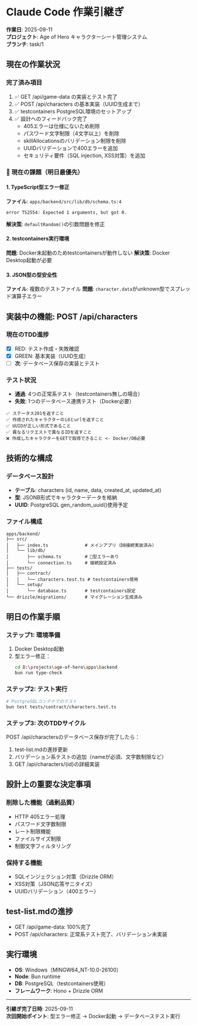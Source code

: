 # Claude Code 作業引継ぎ

**作業日**: 2025-09-11  
**プロジェクト**: Age of Hero キャラクターシート管理システム  
**ブランチ**: task/1

## 現在の作業状況

### 完了済み項目
1. ✅ GET /api/game-data の実装とテスト完了
2. ✅ POST /api/characters の基本実装（UUID生成まで）
3. ✅ testcontainers PostgreSQL環境のセットアップ
4. ✅ 設計へのフィードバック完了
   - 405エラーは仕様にないため削除
   - パスワード文字制限（4文字以上）を削除
   - skillAllocationsのバリデーション制限を削除
   - UUIDバリデーションで400エラーを追加
   - セキュリティ要件（SQL injection, XSS対策）を追加

### 🚨 現在の課題（明日最優先）

#### 1. TypeScript型エラー修正
**ファイル**: `apps/backend/src/lib/db/schema.ts:4`
```
error TS2554: Expected 1 arguments, but got 0.
```
**解決策**: `defaultRandom()`の引数問題を修正

#### 2. testcontainers実行環境
**問題**: Docker未起動のためtestcontainersが動作しない
**解決策**: Docker Desktop起動が必要

#### 3. JSON型の型安全性
**ファイル**: 複数のテストファイル
**問題**: `character.data`がunknown型でスプレッド演算子エラー

## 実装中の機能: POST /api/characters

### 現在のTDD進捗
- [x] RED: テスト作成・失敗確認
- [x] GREEN: 基本実装（UUID生成）
- [ ] **次**: データベース保存の実装とテスト

### テスト状況
- **通過**: 4つの正常系テスト（testcontainers無しの場合）
- **失敗**: 1つのデータベース連携テスト（Docker必要）

```
✅ ステータス201を返すこと
✅ 作成されたキャラクターのidとurlを返すこと  
✅ UUIDが正しい形式であること
✅ 異なるリクエストで異なるIDを返すこと
❌ 作成したキャラクターをGETで取得できること <- Docker/DB必要
```

## 技術的な構成

### データベース設計
- **テーブル**: characters (id, name, data, created_at, updated_at)
- **型**: JSONB形式でキャラクターデータを格納
- **UUID**: PostgreSQL gen_random_uuid()使用予定

### ファイル構成
```
apps/backend/
├── src/
│   ├── index.ts              # メインアプリ（DB接続実装済み）
│   └── lib/db/
│       ├── schema.ts         # 🚨型エラーあり
│       └── connection.ts     # 接続設定済み
├── tests/
│   ├── contract/
│   │   └── characters.test.ts # testcontainers使用
│   └── setup/
│       └── database.ts       # testcontainers設定
└── drizzle/migrations/       # マイグレーション生成済み
```

## 明日の作業手順

### ステップ1: 環境準備
1. Docker Desktop起動
2. 型エラー修正：
   ```bash
   cd D:\projects\age-of-hero\apps\backend
   bun run type-check
   ```

### ステップ2: テスト実行
```bash
# PostgreSQLコンテナでのテスト
bun test tests/contract/characters.test.ts
```

### ステップ3: 次のTDDサイクル
POST /api/charactersのデータベース保存が完了したら：
1. test-list.mdの進捗更新
2. バリデーション系テストの追加（nameが必須、文字数制限など）
3. GET /api/characters/{id}の詳細実装

## 設計上の重要な決定事項

### 削除した機能（過剰品質）
- HTTP 405エラー処理
- パスワード文字数制限
- レート制限機能
- ファイルサイズ制限
- 制御文字フィルタリング

### 保持する機能
- SQLインジェクション対策（Drizzle ORM）
- XSS対策（JSON応答サニタイズ）
- UUIDバリデーション（400エラー）

## test-list.mdの進捗
- GET /api/game-data: 100%完了
- POST /api/characters: 正常系テスト完了、バリデーション未実装

## 実行環境
- **OS**: Windows（MINGW64_NT-10.0-26100）
- **Node**: Bun runtime
- **DB**: PostgreSQL（testcontainers使用）
- **フレームワーク**: Hono + Drizzle ORM

---
**引継ぎ完了日時**: 2025-09-11  
**次回開始ポイント**: 型エラー修正 → Docker起動 → データベーステスト実行